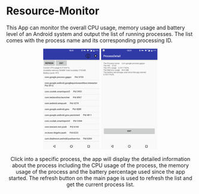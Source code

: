 # Resource-Monitor

This App can monitor the overall CPU usage, memory usage and battery level of an Android system and output the list of running processes. The list comes with the process name and its corresponding processing ID. 

<center><img src="https://github.com/xinqicoding/Resource-Monitor/blob/master/mainscreeen.png" width="30%" height="30%">      <img src="https://github.com/xinqicoding/Resource-Monitor/blob/master/processdetail.png" width="30%" height="30%"> 



Click into a specific process, the app will display the detailed information about the process including the CPU usage of the process, the memory usage of the process and the battery percentage used since the app started. The refresh button on the main page is used to refresh the list and get the current process list. 

